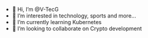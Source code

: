- 👋 Hi, I’m @V-TecG
- 👀 I’m interested in technology, sports and more...
- 🌱 I’m currently learning Kubernetes  
- 💞️ I’m looking to collaborate on Crypto development

<!---
V-TecG/V-TecG is a ✨ special ✨ repository because its `README.md` (this file) appears on your GitHub profile.
You can click the Preview link to take a look at your changes.
--->
